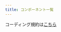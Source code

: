 ```yaml
---
title: コンポーネント一覧
---
```

コーディング規約は[こちら](https://github.com/sumiiyuuki/Coding-Rule-Ver1/wiki/%E3%82%B3%E3%83%BC%E3%83%87%E3%82%A3%E3%83%B3%E3%82%B0%E8%A6%8F%E7%B4%84)
